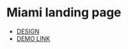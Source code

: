 # Miami landing page
- [DESIGN](https://www.figma.com/file/nHz8bflIwJaWP3P99vKTH5/miami_home_new?node-id=0%3A2)
- [DEMO LINK](https://karinaKudatska.github.io/layout_miami/)
